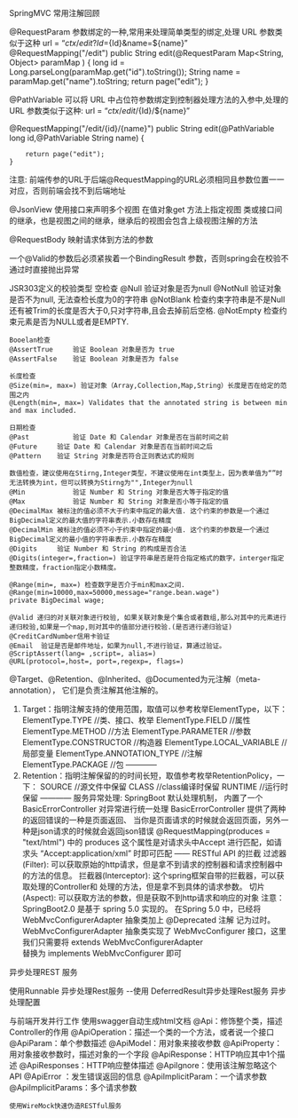 SpringMVC 常用注解回顾

@RequestParam 参数绑定的一种,常用来处理简单类型的绑定,处理 URL 参数类似于这种
url = “${ctx}/edit?Id=${Id}&name=${name}”
@RequestMapping("/edit")
    public String edit(@RequestParam Map<String, Object> paramMap ) {
        long id = Long.parseLong(paramMap.get("id").toString());
        String name = paramMap.get("name").toString;
        return page("edit");
    }

@PathVariable 可以将 URL 中占位符参数绑定到控制器处理方法的入参中,处理的 URL 参数类似于这种:
url = “${ctx}/edit/${Id}/${name}”

@RequestMapping("/edit/{id}/{name}")
    public String edit(@PathVariable long id,@PathVariable String name) {

        return page("edit");
    }

注意: 前端传参的URL于后端@RequestMapping的URL必须相同且参数位置一一对应，否则前端会找不到后端地址


@JsonView
    使用接口来声明多个视图
    在值对象get 方法上指定视图
    类或接口间的继承，也是视图之间的继承，继承后的视图会包含上级视图注解的方法


@RequestBody  映射请求体到方法的参数



一个@Valid的参数后必须紧挨着一个BindingResult 参数，否则spring会在校验不通过时直接抛出异常

JSR303定义的校验类型
    空检查
    @Null       验证对象是否为null
    @NotNull    验证对象是否不为null, 无法查检长度为0的字符串
    @NotBlank 检查约束字符串是不是Null还有被Trim的长度是否大于0,只对字符串,且会去掉前后空格.
    @NotEmpty 检查约束元素是否为NULL或者是EMPTY.

    Booelan检查
    @AssertTrue     验证 Boolean 对象是否为 true
    @AssertFalse    验证 Boolean 对象是否为 false

    长度检查
    @Size(min=, max=) 验证对象（Array,Collection,Map,String）长度是否在给定的范围之内
    @Length(min=, max=) Validates that the annotated string is between min and max included.

    日期检查
    @Past           验证 Date 和 Calendar 对象是否在当前时间之前
    @Future     验证 Date 和 Calendar 对象是否在当前时间之后
    @Pattern    验证 String 对象是否符合正则表达式的规则

    数值检查，建议使用在Stirng,Integer类型，不建议使用在int类型上，因为表单值为“”时无法转换为int，但可以转换为Stirng为"",Integer为null
    @Min            验证 Number 和 String 对象是否大等于指定的值
    @Max            验证 Number 和 String 对象是否小等于指定的值
    @DecimalMax 被标注的值必须不大于约束中指定的最大值. 这个约束的参数是一个通过BigDecimal定义的最大值的字符串表示.小数存在精度
    @DecimalMin 被标注的值必须不小于约束中指定的最小值. 这个约束的参数是一个通过BigDecimal定义的最小值的字符串表示.小数存在精度
    @Digits     验证 Number 和 String 的构成是否合法
    @Digits(integer=,fraction=) 验证字符串是否是符合指定格式的数字，interger指定整数精度，fraction指定小数精度。

    @Range(min=, max=) 检查数字是否介于min和max之间.
    @Range(min=10000,max=50000,message="range.bean.wage")
    private BigDecimal wage;

    @Valid 递归的对关联对象进行校验, 如果关联对象是个集合或者数组,那么对其中的元素进行递归校验,如果是一个map,则对其中的值部分进行校验.(是否进行递归验证)
    @CreditCardNumber信用卡验证
    @Email  验证是否是邮件地址，如果为null,不进行验证，算通过验证。
    @ScriptAssert(lang= ,script=, alias=)
    @URL(protocol=,host=, port=,regexp=, flags=)

@Target、@Retention、@Inherited、@Documented为元注解（meta-annotation），
它们是负责注解其他注解的。
1. Target：指明注解支持的使用范围，取值可以参考枚举ElementType，以下：
    ElementType.TYPE //类、接口、枚举
    ElementType.FIELD //属性
    ElementType.METHOD //方法
    ElementType.PARAMETER //参数
    ElementType.CONSTRUCTOR //构造器
    ElementType.LOCAL_VARIABLE //局部变量
    ElementType.ANNOTATION_TYPE //注解
    ElementType.PACKAGE //包
————
2. Retention：指明注解保留的的时间长短，取值参考枚举RetentionPolicy，一下：
    SOURCE //源文件中保留
    CLASS //class编译时保留
    RUNTIME //运行时保留
————
服务异常处理:
    SpringBoot 默认处理机制， 内置了一个 BasicErrorController 对异常进行统一处理
        BasicErrorController 提供了两种的返回错误的一种是页面返回、
    当你是页面请求的时候就会返回页面，另外一种是json请求的时候就会返回json错误
        @RequestMapping(produces = "text/html") 中的 produces 这个属性是对请求头中Accept
    进行匹配，如请求头 “Accept:application/xml” 时即可匹配
——
RESTful API 的拦截
    过滤器(Filter): 可以获取原始的http请求，但是拿不到请求的控制器和请求控制器中的方法的信息。
    拦截器(Interceptor): 这个spring框架自带的拦截器，可以获取处理的Controller和
    处理的方法，但是拿不到具体的请求参数。
    切片(Aspect): 可以获取方法的参数，但是获取不到http请求和响应的对象
注意：
   SpringBoot2.0 是基于 spring 5.0 实现的。
在Spring 5.0 中，已经将 WebMvcConfigurerAdapter 抽象类加上 @Deprecated 注解 记为过时。
  WebMvcConfigurerAdapter  抽象类实现了 WebMvcConfigurer 接口，这里我们只需要将 extends WebMvcConfigurerAdapter  
替换为 implements WebMvcConfigurer 即可

异步处理REST 服务

使用Runnable 异步处理Rest服务
--使用 DeferredResult异步处理Rest服务
异步处理配置


与前端开发并行工作
    使用swagger自动生成html文档
        @Api：修饰整个类，描述Controller的作用
        @ApiOperation：描述一个类的一个方法，或者说一个接口
        @ApiParam：单个参数描述
        @ApiModel：用对象来接收参数
        @ApiProperty：用对象接收参数时，描述对象的一个字段
        @ApiResponse：HTTP响应其中1个描述
        @ApiResponses：HTTP响应整体描述
        @ApiIgnore：使用该注解忽略这个API
        @ApiError ：发生错误返回的信息
        @ApiImplicitParam：一个请求参数
        @ApiImplicitParams：多个请求参数
    
    
    使用WireMock快速伪造RESTful服务
